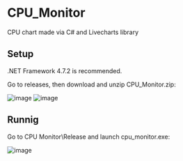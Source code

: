 # CPU_Monitor
CPU chart made via C# and Livecharts library

## Setup
.NET Framework 4.7.2 is recommended.

Go to releases, then download and unzip CPU_Monitor.zip:

![image](https://user-images.githubusercontent.com/45712837/127139055-8fbcaf34-8010-48ff-8b66-6bfdf46355ba.png)
![image](https://user-images.githubusercontent.com/45712837/127139390-43546613-7e73-49fa-8e31-6dcd66128f11.png)

## Runnig
Go to CPU Monitor\Release and launch cpu_monitor.exe:

![image](https://user-images.githubusercontent.com/45712837/127138783-3990cf35-06de-4760-843d-7df27de55166.png)
